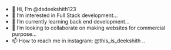 - 👋 Hi, I’m @dsdeekshith123
- 👀 I’m interested in Full Stack development...
- 🌱 I’m currently learning back end development...
- 💞️ I’m looking to collaborate on making websites for commercial purpose...
- 📫 How to reach me in instagram: @this_is_deekshith ..

<!---
dsdeekshith123/dsdeekshith123 is a ✨ special ✨ repository because its `README.md` (this file) appears on your GitHub profile.
You can click the Preview link to take a look at your changes.
--->
